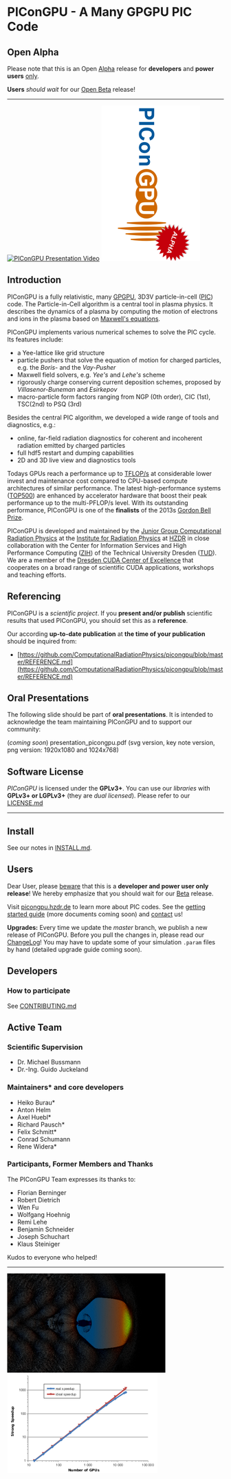 PIConGPU - A Many GPGPU PIC Code
================================================================

Open Alpha
----------

Please note that this is an Open
[Alpha](https://en.wikipedia.org/wiki/Software_release_life_cycle#Alpha)
release for **developers** and **power users** [only](#users).

**Users** *should wait* for our 
[Open Beta](https://github.com/ComputationalRadiationPhysics/picongpu/issues/milestones)
release!

********************************************************************************

[![PIConGPU Presentation Video](http://img.youtube.com/vi/nwZuG-XtUDE/0.jpg)](http://www.youtube.com/watch?v=nwZuG-XtUDE)
[![PIConGPU Alpha Release](doc/logo/pic_logo_vert_180x360_alpha.png)](http://www.youtube.com/watch?v=nwZuG-XtUDE)

Introduction
------------

PIConGPU is a fully relativistic, many
[GPGPU](http://en.wikipedia.org/wiki/Graphics_processing_unit),
3D3V particle-in-cell ([PIC](http://en.wikipedia.org/wiki/Particle-in-cell))
code. The Particle-in-Cell algorithm is a central tool in plasma physics.
It describes the dynamics of a plasma by computing the motion of
electrons and ions in the plasma based on
[Maxwell's equations](http://en.wikipedia.org/wiki/Maxwell%27s_equations).

PIConGPU implements various numerical schemes to solve the PIC cycle.
Its features include:
- a Yee-lattice like grid structure
- particle pushers that solve the equation of motion for
charged particles, e.g. the *Boris-* and the *Vay-Pusher*
- Maxwell field solvers, e.g. *Yee's* and *Lehe's* scheme
- rigorously charge conserving current deposition schemes, proposed by
*Villasenor-Buneman* and *Esirkepov*
- macro-particle form factors ranging from NGP (0th order), CIC (1st), TSC(2nd)
  to PSQ (3rd)

Besides the central PIC algorithm, we developed a wide range of tools and diagnostics, e.g.:
- online, far-field radiation diagnostics for coherent and incoherent radiation
  emitted by charged particles
- full hdf5 restart and dumping capabilities
- 2D and 3D live view and diagnostics tools

Todays GPUs reach a performance up to
[TFLOP/s](http://en.wikipedia.org/wiki/FLOPS)
at considerable lower invest and maintenance cost compared to CPU-based compute
architectures of similar performance. The latest high-performance systems
([TOP500](http://www.top500.org/)) are enhanced by accelerator hardware that
boost their peak performance up to the multi-PFLOP/s level. With its
outstanding performance, PIConGPU is one of the **finalists** of the 2013s
[Gordon Bell Prize](http://sc13.supercomputing.org/content/acm-gordon-bell-prize).

PIConGPU is developed and maintained by the
[Junior Group Computational Radiation Physics](http://www.hzdr.de/db/Cms?pNid=132&pOid=30354)
at the [Institute for Radiation Physics](http://www.hzdr.de/db/Cms?pNid=132)
at [HZDR](http://www.hzdr.de/) in close collaboration with the Center
for Information Services and High Performance Computing
([ZIH](http://tu-dresden.de/die_tu_dresden/zentrale_einrichtungen/zih)) of the
Technical University Dresden ([TUD](http://www.tu-dresden.de)). We are a
member of the [Dresden CUDA Center of Excellence](http://ccoe-dresden.de/) that
cooperates on a broad range of scientific CUDA applications, workshops and
teaching efforts.

Referencing
-----------

PIConGPU is a *scientific project*. If you **present and/or publish** scientific
results that used PIConGPU, you should set this as a **reference**.

Our according **up-to-date publication** at **the time of your publication**
should be inquired from:
- [https://github.com/ComputationalRadiationPhysics/picongpu/blob/master/REFERENCE.md](https://github.com/ComputationalRadiationPhysics/picongpu/blob/master/REFERENCE.md)


Oral Presentations
------------------

The following slide should be part of **oral presentations**. It is intended to
acknowledge the team maintaining PIConGPU and to support our community:

(*coming soon*) presentation_picongpu.pdf
(svg version, key note version, png version: 1920x1080 and 1024x768)

Software License
----------------

*PIConGPU* is licensed under the **GPLv3+**. You can use our *libraries* with
**GPLv3+ or LGPLv3+** (they are *dual licensed*).
Please refer to our [LICENSE.md](LICENSE.md)

********************************************************************************

Install
-------

See our notes in [INSTALL.md](doc/INSTALL.md).

Users
-----

Dear User, please [beware](#open-alpha) that this is a **developer and
power user only release**! We hereby emphasize that you should wait for our
[Beta](https://github.com/ComputationalRadiationPhysics/picongpu/issues/milestones)
release.

Visit [picongpu.hzdr.de](http://picongpu.hzdr.de) to learn more about PIC
codes. See the
[getting started guide](http://www.youtube.com/watch?v=7ybsD8G4Rsk)
(more documents coming soon) and
[contact](http://www.hzdr.de/db/Cms?pNid=132&pOid=30354) us!

**Upgrades:** Every time we update the *master* branch, we publish a new release
of PIConGPU. Before you pull the changes in, please read our [ChangeLog](CHANGELOG.md)!
You may have to update some of your simulation `.param` files by hand
(detailed upgrade guide coming soon).

Developers
----------

### How to participate

See [CONTRIBUTING.md](CONTRIBUTING.md)

Active Team
-----------

### Scientific Supervision

- Dr. Michael Bussmann
- Dr.-Ing. Guido Juckeland

### Maintainers* and core developers

- Heiko Burau*
- Anton Helm
- Axel Huebl*
- Richard Pausch*
- Felix Schmitt*
- Conrad Schumann
- Rene Widera*

### Participants, Former Members and Thanks

The PIConGPU Team expresses its thanks to:

- Florian Berninger
- Robert Dietrich
- Wen Fu
- Wolfgang Hoehnig
- Remi Lehe
- Benjamin Schneider
- Joseph Schuchart
- Klaus Steiniger

Kudos to everyone who helped!

********************************************************************************

![image of an lwfa](doc/images/lwfa_grey.png "LWFA")
![image of our strong scaling](doc/images/StrongScalingPIConGPU_log.png "Strong Scaling")
